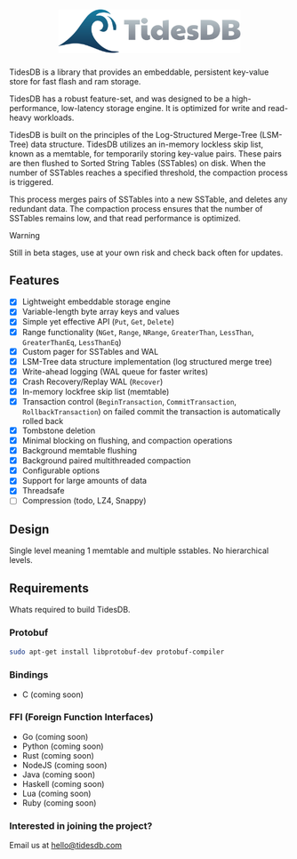 <div>
    <h1 align="center"><img width="328" src="artwork/tidesdb-logo.png"></h1>
</div>

TidesDB is a library that provides an embeddable, persistent key-value store for fast flash and ram storage.

TidesDB has a robust feature-set, and was designed to be a high-performance, low-latency storage engine. It is optimized for write and read-heavy workloads.

TidesDB is built on the principles of the Log-Structured Merge-Tree (LSM-Tree) data structure.
TidesDB utilizes an in-memory lockless skip list, known as a memtable, for temporarily storing key-value pairs. These pairs are then flushed to Sorted String Tables (SSTables) on disk. When the number of SSTables reaches a specified threshold, the compaction process is triggered.

This process merges pairs of SSTables into a new SSTable, and deletes any redundant data. The compaction process ensures that the number of SSTables remains low, and that read performance is optimized.

> [!WARNING]
> Still in beta stages, use at your own risk and check back often for updates.

## Features
- [x] Lightweight embeddable storage engine
- [x] Variable-length byte array keys and values
- [x] Simple yet effective API (`Put`, `Get`, `Delete`)
- [x] Range functionality (`NGet`, `Range`, `NRange`, `GreaterThan`, `LessThan`, `GreaterThanEq`, `LessThanEq`)
- [x] Custom pager for SSTables and WAL
- [x] LSM-Tree data structure implementation (log structured merge tree)
- [x] Write-ahead logging (WAL queue for faster writes)
- [x] Crash Recovery/Replay WAL (`Recover`)
- [x] In-memory lockfree skip list (memtable)
- [x] Transaction control (`BeginTransaction`, `CommitTransaction`, `RollbackTransaction`) on failed commit the transaction is automatically rolled back
- [x] Tombstone deletion
- [x] Minimal blocking on flushing, and compaction operations
- [x] Background memtable flushing
- [x] Background paired multithreaded compaction
- [x] Configurable options
- [x] Support for large amounts of data
- [x] Threadsafe
- [ ] Compression (todo, LZ4, Snappy)

## Design
Single level meaning 1 memtable and multiple sstables.  No hierarchical levels.

## Requirements
Whats required to build TidesDB.

### Protobuf
```bash
sudo apt-get install libprotobuf-dev protobuf-compiler
```

### Bindings
- C (coming soon)

### FFI (Foreign Function Interfaces)
- Go (coming soon)
- Python (coming soon)
- Rust (coming soon)
- NodeJS (coming soon)
- Java (coming soon)
- Haskell (coming soon)
- Lua (coming soon)
- Ruby (coming soon)

### Interested in joining the project?
Email us at [hello@tidesdb.com](mailto:hello@tidesdb.com)